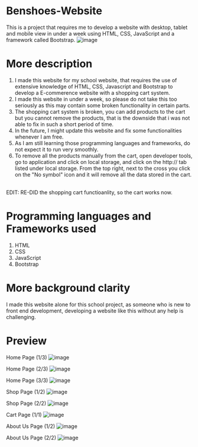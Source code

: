 # Benshoes-Website
This is a project that requires me to develop a website with desktop, tablet and mobile view in under a week using HTML, CSS, JavaScript and a framework called Bootstrap.
![image](https://user-images.githubusercontent.com/39120147/202962137-9a5e2ae4-cf58-4076-9cfc-ea1090325a5b.png)


# More description
1. I made this website for my school website, that requires the use of extensive knowledge of HTML, CSS, Javascript and Bootstrap to develop a E-commerence website with a shopping cart system.
2. I made this website in under a week, so please do not take this too seriously as this may contain some broken functionality in certain parts.
3. The shopping cart system is broken, you can add products to the cart but you cannot remove the products, that is the downside that i was not able to fix in such a short period of time.
4. In the future, I might update this website and fix some functionalities whenever I am free.
5. As I am still learning those programming languages and frameworks, do not expect it to run very smoothly.
6. To remove all the products manually from the cart, open developer tools, go to application and click on local storage, and click on the http:// tab listed under local storage. From the top right, next to the cross you click on the "No symbol" icon and it will remove all the data stored in the cart.<br><br>

EDIT: RE-DID the shopping cart functioanlity, so the cart works now.

# Programming languages and Frameworks used
1. HTML
2. CSS
3. JavaScript
4. Bootstrap

# More background clarity
I made this website alone for this school project, as someone who is new to front end development, developing a website like this without any help is challenging.

# Preview
Home Page (1/3)
![image](https://user-images.githubusercontent.com/39120147/202962153-df2de42b-3aef-4067-b620-b8c920ed0af7.png)

Home Page (2/3)
![image](https://user-images.githubusercontent.com/39120147/202962279-4790855d-040a-4f26-88a9-56df6d19c9ba.png)

Home Page (3/3)
![image](https://user-images.githubusercontent.com/39120147/202962329-2838f8c1-1286-42d3-bb6c-2118264b8278.png)

Shop Page (1/2)
![image](https://user-images.githubusercontent.com/39120147/202962399-6d51cfb1-bc83-40ba-974e-80a4ded6927f.png)

Shop Page (2/2)
![image](https://user-images.githubusercontent.com/39120147/202962446-ae16371e-813a-46e6-837c-822a5de1a969.png)

Cart Page (1/1)
![image](https://user-images.githubusercontent.com/39120147/202962530-57428356-e93c-4d93-98a1-9316dd3d4179.png)

About Us Page (1/2)
![image](https://user-images.githubusercontent.com/39120147/202962599-2f60d86a-5843-4b7d-af13-dcac47968aa8.png)

About Us Page (2/2)
![image](https://user-images.githubusercontent.com/39120147/202962642-b5e39f0e-baf8-4e6c-9d77-44e732fbec29.png)



